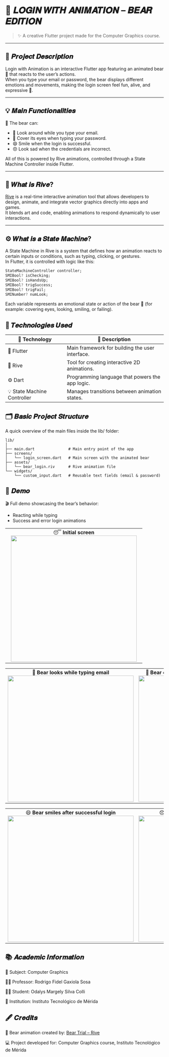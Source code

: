 # 🧸 **𝑳𝑶𝑮𝑰𝑵 𝑾𝑰𝑻𝑯 𝑨𝑵𝑰𝑴𝑨𝑻𝑰𝑶𝑵 – 𝑩𝑬𝑨𝑹 𝑬𝑫𝑰𝑻𝑰𝑶𝑵**

> ✨ A creative Flutter project made for the Computer Graphics course.

---

## 🎯 𝑷𝒓𝒐𝒋𝒆𝒄𝒕 𝑫𝒆𝒔𝒄𝒓𝒊𝒑𝒕𝒊𝒐𝒏

Login with Animation is an interactive Flutter app featuring an animated bear 🐻 that reacts to the user’s actions.  
When you type your email or password, the bear displays different emotions and movements, making the login screen feel fun, alive, and expressive 💫.

---

## 💡 𝑴𝒂𝒊𝒏 𝑭𝒖𝒏𝒄𝒕𝒊𝒐𝒏𝒂𝒍𝒊𝒕𝒊𝒆𝒔

🧠 The bear can:
- 👀 Look around while you type your email.  
- 🙈 Cover its eyes when typing your password.  
- 😄 Smile when the login is successful.  
- 😞 Look sad when the credentials are incorrect.  

All of this is powered by Rive animations, controlled through a State Machine Controller inside Flutter.

---

## 🎨 𝑾𝒉𝒂𝒕 𝒊𝒔 𝑹𝒊𝒗𝒆?

[Rive](https://rive.app) is a real-time interactive animation tool that allows developers to design, animate, and integrate vector graphics directly into apps and games.  
It blends art and code, enabling animations to respond dynamically to user interactions.

---

## ⚙️ 𝑾𝒉𝒂𝒕 𝒊𝒔 𝒂 𝑺𝒕𝒂𝒕𝒆 𝑴𝒂𝒄𝒉𝒊𝒏𝒆?

A State Machine in Rive is a system that defines how an animation reacts to certain inputs or conditions, such as typing, clicking, or gestures.  
In Flutter, it is controlled with logic like this:

```dart
StateMachineController controller;
SMIBool? isChecking;
SMIBool? isHandsUp;
SMIBool? trigSuccess;
SMIBool? trigFail;
SMINumber? numLook;
```
Each variable represents an emotional state or action of the bear 🐻 (for example: covering eyes, looking, smiling, or failing).

## 🧩 𝑻𝒆𝒄𝒉𝒏𝒐𝒍𝒐𝒈𝒊𝒆𝒔 𝑼𝒔𝒆𝒅
| 🔧 Technology               | 💬 Description                                  |
| --------------------------- | ----------------------------------------------- |
| 🧱 Flutter                  | Main framework for building the user interface. |
| 🎨 Rive                     | Tool for creating interactive 2D animations.    |
| ⚙️ Dart                     | Programming language that powers the app logic. |
| 💡 State Machine Controller | Manages transitions between animation states.   |

## 🗂️ 𝑩𝒂𝒔𝒊𝒄 𝑷𝒓𝒐𝒋𝒆𝒄𝒕 𝑺𝒕𝒓𝒖𝒄𝒕𝒖𝒓𝒆

A quick overview of the main files inside the lib/ folder:
```
lib/
│
├── main.dart               # Main entry point of the app
├── screens/
│   └── login_screen.dart   # Main screen with the animated bear
├── assets/
│   └── bear_login.riv      # Rive animation file
└── widgets/
    └── custom_input.dart   # Reusable text fields (email & password)
```

## 🎥 𝑫𝒆𝒎𝒐

🎬 Full demo showcasing the bear’s behavior:
- Reacting while typing
- Success and error login animations

<!-- Fila 1 -->
<p align="center">
  <table>
    <tr>
      <td align="center" width="420">
        😴 <strong>Initial screen</strong><br>
        <img src="assets/1.gif" width="400">
      </td>
    </tr>
  </table>
</p>

<!-- Fila 2 -->
<p align="center">
  <table>
    <tr>
      <td align="center" width="420">
        👀 <strong>Bear looks while typing email</strong><br>
        <img src="assets/2.gif" width="400">
      </td>
      <td align="center" width="420">
        🙈 <strong>Bear covers its eyes while typing password</strong><br>
        <img src="assets/3.gif" width="400">
      </td>
    </tr>
  </table>
</p>

<!-- Fila 3 -->
<p align="center">
  <table>
    <tr>
      <td align="center" width="420">
        😄 <strong>Bear smiles after successful login</strong><br>
        <img src="assets/4.gif" width="400">
      </td>
      <td align="center" width="420">
        😞 <strong>Bear looks sad after failed login</strong><br>
        <img src="assets/5.gif" width="400">
      </td>
    </tr>
  </table>
</p>

## 📚 𝑨𝒄𝒂𝒅𝒆𝒎𝒊𝒄 𝑰𝒏𝒇𝒐𝒓𝒎𝒂𝒕𝒊𝒐𝒏

🧮 Subject: Computer Graphics

🧑‍🏫 Professor: Rodrigo Fidel Gaxiola Sosa

🧑‍💻 Student: Odalys Margely Silva Colli

🏫 Institution: Instituto Tecnológico de Mérida

## 🖋️ 𝑪𝒓𝒆𝒅𝒊𝒕𝒔
🧸 Bear animation created by: [Bear Trial – Rive](https://rive.app/marketplace/2735-5610-bear-trial/)

💻 Project developed for: Computer Graphics course, Instituto Tecnológico de Mérida
